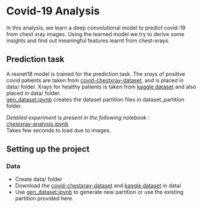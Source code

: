 # Covid-19 Analysis
In this analysis, we learn a deep convolutional model to predict covid-19 from chest xray images. Using the learned model we try to derive some insights and find out meaningful features learnt from chest-xrays.

## Prediction task
A resnet18 model is trained for the prediction task. The xrays of positive covid patients are taken from [covid-chestxray-dataset](https://github.com/ieee8023/covid-chestxray-dataset), and is placed in data/ folder. Xrays for healthy patients is taken from [kaggle dataset](https://www.kaggle.com/paultimothymooney/chest-xray-pneumonia) and also placed in data/ folder.\
[gen_dataset.ipynb](https://github.com/adityakumarakash/covid-analysis/blob/master/gen_dataset.ipynb) creates the dataset partition files in dataset_partition folder.

*Detailed experiment is present in the following notebook* :\
[chestxray-analysis.ipynb](https://github.com/adityakumarakash/covid-analysis/blob/master/chestray-analysis.ipynb)\
Takes few seconds to load due to images.

## Setting up the project
### Data
* Create data/ folder
* Download the [covid-chestxray-dataset](https://github.com/ieee8023/covid-chestxray-dataset) and [kaggle dataset](https://www.kaggle.com/paultimothymooney/chest-xray-pneumonia) in data/
* Use [gen_dataset.ipynb](https://github.com/adityakumarakash/covid-analysis/blob/master/gen_dataset.ipynb) to generate new partition or use the existing partition provided here.
